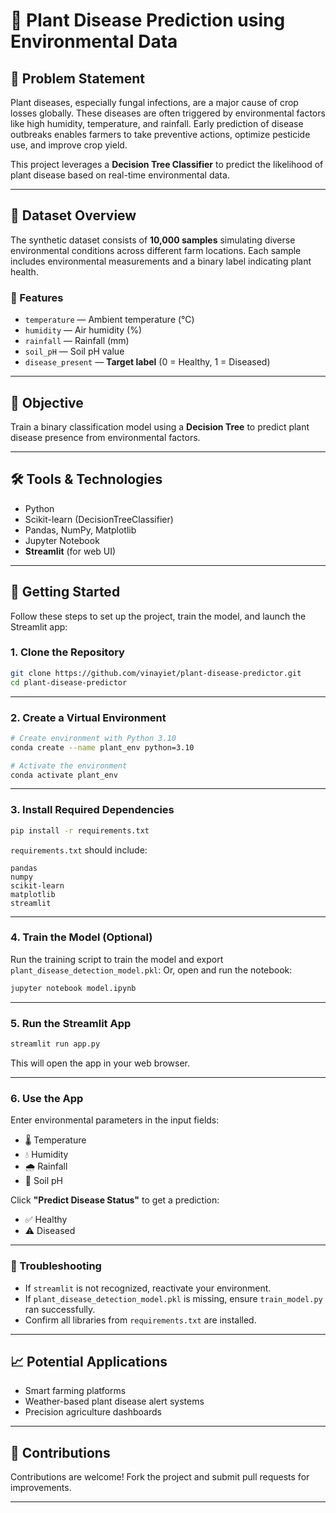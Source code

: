 
# 🌿 Plant Disease Prediction using Environmental Data

## 📌 Problem Statement

Plant diseases, especially fungal infections, are a major cause of crop losses globally. These diseases are often triggered by environmental factors like high humidity, temperature, and rainfall. Early prediction of disease outbreaks enables farmers to take preventive actions, optimize pesticide use, and improve crop yield.

This project leverages a **Decision Tree Classifier** to predict the likelihood of plant disease based on real-time environmental data.

---

## 📂 Dataset Overview

The synthetic dataset consists of **10,000 samples** simulating diverse environmental conditions across different farm locations. Each sample includes environmental measurements and a binary label indicating plant health.

### 🔑 Features

- `temperature` — Ambient temperature (°C)
- `humidity` — Air humidity (%)
- `rainfall` — Rainfall (mm)
- `soil_pH` — Soil pH value
- `disease_present` — **Target label** (0 = Healthy, 1 = Diseased)

---

## 🎯 Objective

Train a binary classification model using a **Decision Tree** to predict plant disease presence from environmental factors.

---

## 🛠️ Tools & Technologies

- Python
- Scikit-learn (DecisionTreeClassifier)
- Pandas, NumPy, Matplotlib
- Jupyter Notebook
- **Streamlit** (for web UI)

---

## 🚀 Getting Started

Follow these steps to set up the project, train the model, and launch the Streamlit app:

### 1. Clone the Repository

```bash
git clone https://github.com/vinayiet/plant-disease-predictor.git
cd plant-disease-predictor
```

---

### 2. Create a Virtual Environment

```bash
# Create environment with Python 3.10
conda create --name plant_env python=3.10

# Activate the environment
conda activate plant_env
```

---

### 3. Install Required Dependencies

```bash
pip install -r requirements.txt
```

`requirements.txt` should include:

```
pandas
numpy
scikit-learn
matplotlib
streamlit
```

---

### 4. Train the Model (Optional)

Run the training script to train the model and export `plant_disease_detection_model.pkl`:
Or, open and run the notebook:

```bash
jupyter notebook model.ipynb
```

---

### 5. Run the Streamlit App

```bash
streamlit run app.py
```

This will open the app in your web browser.

---

### 6. Use the App

Enter environmental parameters in the input fields:

* 🌡️ Temperature
* 💧 Humidity
* 🌧️ Rainfall
* 🌱 Soil pH

Click **"Predict Disease Status"** to get a prediction:

* ✅ Healthy
* ⚠️ Diseased

---

### 🧪 Troubleshooting

* If `streamlit` is not recognized, reactivate your environment.
* If `plant_disease_detection_model.pkl` is missing, ensure `train_model.py` ran successfully.
* Confirm all libraries from `requirements.txt` are installed.

---

## 📈 Potential Applications

* Smart farming platforms
* Weather-based plant disease alert systems
* Precision agriculture dashboards

---

## 🤝 Contributions

Contributions are welcome! Fork the project and submit pull requests for improvements.

---
